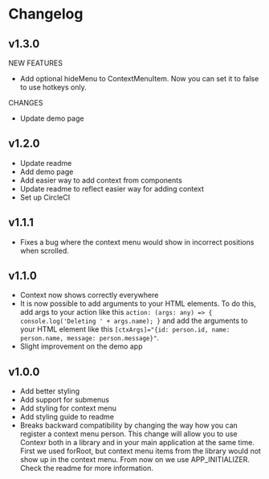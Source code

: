 # Changelog

## v1.3.0

NEW FEATURES

- Add optional hideMenu to ContextMenuItem. Now you can set it to false to use hotkeys
only.

CHANGES

- Update demo page

## v1.2.0

- Update readme
- Add demo page
- Add easier way to add context from components
- Update readme to reflect easier way for adding context
- Set up CircleCI

## v1.1.1

- Fixes a bug where the context menu would show in incorrect positions when scrolled.

## v1.1.0

- Context now shows correctly everywhere
- It is now possible to add arguments to your HTML elements. To do this, add args to your 
action like this `action: (args: any) => { console.log('Deleting ' + args.name); }` and
add the arguments to your HTML element like this
`[ctxArgs]="{id: person.id, name: person.name, message: person.message}"`.
- Slight improvement on the demo app

## v1.0.0

- Add better styling
- Add support for submenus
- Add styling for context menu
- Add styling guide to readme
- Breaks backward compatibility by changing the way how you 
can register a context menu person. This change will allow you
to use Contexr both in a library and in your main application
at the same time. First we used forRoot, but context menu items
from the library would not show up in the context menu. From now 
on we use APP_INITIALIZER. Check the readme for more information.


